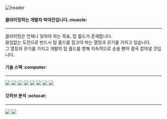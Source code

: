![header](https://capsule-render.vercel.app/api?type=soft&color=FFC61A&height=140&text=welcome%20to%20my%20space.&fontSize=37)
<br>
<h4>클라이밍하는 개발자 박여진입니다.:muscle:</h4>
<hr>
<p>클라이밍은 언제나 닿아야 하는 목표, 탑 홀드가 존재합니다.
<br> 끊임없는 도전으로 반드시 탑 홀드를 잡고야 마는 열정과 끈기를 가지고 있습니다.
<br> 그 열정과 끈기를 가지고 개발의 탑 홀드를 향해 지속적으로 손을 뻗어 결국 잡아낼 것입니다. </p>
<h4>기술 스택 :computer:</h4>
<hr>
<div>
<img src="https://img.shields.io/badge/java-007396?style=for-the-badge&logo=java&logoColor=white"> 
<img src="https://img.shields.io/badge/spring-6DB33F?style=for-the-badge&logo=spring&logoColor=white"> 
<img src="https://img.shields.io/badge/javascript-F7DF1E?style=for-the-badge&logo=javascript&logoColor=black">  
<img src="https://img.shields.io/badge/jquery-0769AD?style=for-the-badge&logo=jquery&logoColor=white">
<img src="https://img.shields.io/badge/oracle-F80000?style=for-the-badge&logo=oracle&logoColor=white"> 
<img src="https://img.shields.io/badge/mysql-4479A1?style=for-the-badge&logo=mysql&logoColor=white">
<img src="https://img.shields.io/badge/git-F05032?style=for-the-badge&logo=git&logoColor=white">
<img src="https://img.shields.io/badge/github-181717?style=for-the-badge&logo=github&logoColor=white">
</div>
<h4>깃허브 분석 :octocat:</h4>
<hr>
<div>
<img src="https://github-readme-stats.vercel.app/api/top-langs/?username=jin00-dev&layout=compact">
<img src="https://github-readme-stats.vercel.app/api?username=jin00-dev&hide=stars&count_private=true&hide_rank=true&show_icons=true&theme=default">
</div>
